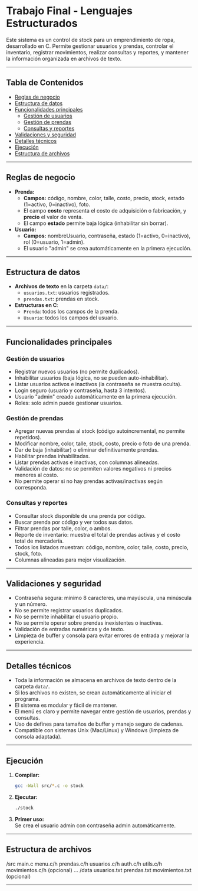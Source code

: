 # Trabajo Final - Lenguajes Estructurados

Este sistema es un control de stock para un emprendimiento de ropa, desarrollado en C. Permite gestionar usuarios y prendas, controlar el inventario, registrar movimientos, realizar consultas y reportes, y mantener la información organizada en archivos de texto.

---

## Tabla de Contenidos

- [Reglas de negocio](#reglas-de-negocio)
- [Estructura de datos](#estructura-de-datos)
- [Funcionalidades principales](#funcionalidades-principales)
  - [Gestión de usuarios](#gestión-de-usuarios)
  - [Gestión de prendas](#gestión-de-prendas)
  - [Consultas y reportes](#consultas-y-reportes)
- [Validaciones y seguridad](#validaciones-y-seguridad)
- [Detalles técnicos](#detalles-técnicos)
- [Ejecución](#ejecución)
- [Estructura de archivos](#estructura-de-archivos)

---

## Reglas de negocio

- **Prenda:**  
  - **Campos:** código, nombre, color, talle, costo, precio, stock, estado (1=activo, 0=inactivo), foto.
  - El campo **costo** representa el costo de adquisición o fabricación, y **precio** el valor de venta.
  - El campo **estado** permite baja lógica (inhabilitar sin borrar).
- **Usuario:**  
  - **Campos:** nombreUsuario, contraseña, estado (1=activo, 0=inactivo), rol (0=usuario, 1=admin).
  - El usuario "admin" se crea automáticamente en la primera ejecución.

---

## Estructura de datos

- **Archivos de texto** en la carpeta `data/`:
  - `usuarios.txt`: usuarios registrados.
  - `prendas.txt`: prendas en stock.
- **Estructuras en C**:
  - `Prenda`: todos los campos de la prenda.
  - `Usuario`: todos los campos del usuario.
---

## Funcionalidades principales

### Gestión de usuarios

- Registrar nuevos usuarios (no permite duplicados).
- Inhabilitar usuarios (baja lógica, no se pueden auto-inhabilitar).
- Listar usuarios activos e inactivos (la contraseña se muestra oculta).
- Login seguro (usuario y contraseña, hasta 3 intentos).
- Usuario "admin" creado automáticamente en la primera ejecución.
- Roles: solo admin puede gestionar usuarios.

### Gestión de prendas

- Agregar nuevas prendas al stock (código autoincremental, no permite repetidos).
- Modificar nombre, color, talle, stock, costo, precio o foto de una prenda.
- Dar de baja (inhabilitar) o eliminar definitivamente prendas.
- Habilitar prendas inhabilitadas.
- Listar prendas activas e inactivas, con columnas alineadas.
- Validación de datos: no se permiten valores negativos ni precios menores al costo.
- No permite operar si no hay prendas activas/inactivas según corresponda.

### Consultas y reportes

- Consultar stock disponible de una prenda por código.
- Buscar prenda por código y ver todos sus datos.
- Filtrar prendas por talle, color, o ambos.
- Reporte de inventario: muestra el total de prendas activas y el costo total de mercadería.
- Todos los listados muestran: código, nombre, color, talle, costo, precio, stock, foto.
- Columnas alineadas para mejor visualización.

---

## Validaciones y seguridad

- Contraseña segura: mínimo 8 caracteres, una mayúscula, una minúscula y un número.
- No se permite registrar usuarios duplicados.
- No se permite inhabilitar el usuario propio.
- No se permite operar sobre prendas inexistentes o inactivas.
- Validación de entradas numéricas y de texto.
- Limpieza de buffer y consola para evitar errores de entrada y mejorar la experiencia.

---

## Detalles técnicos

- Toda la información se almacena en archivos de texto dentro de la carpeta `data/`.
- Si los archivos no existen, se crean automáticamente al iniciar el programa.
- El sistema es modular y fácil de mantener.
- El menú es claro y permite navegar entre gestión de usuarios, prendas y consultas.
- Uso de defines para tamaños de buffer y manejo seguro de cadenas.
- Compatible con sistemas Unix (Mac/Linux) y Windows (limpieza de consola adaptada).

---

## Ejecución

1. **Compilar:**

   ```sh
   gcc -Wall src/*.c -o stock
   ```

2. **Ejecutar:**

   ```sh
   ./stock
   ```

3. **Primer uso:**  
   Se crea el usuario admin con contraseña admin automáticamente.

---

## Estructura de archivos

/src
    main.c
    menu.c/h
    prendas.c/h
    usuarios.c/h
    auth.c/h
    utils.c/h
    movimientos.c/h (opcional)
    ...
/data
    usuarios.txt
    prendas.txt
    movimientos.txt (opcional)

---
